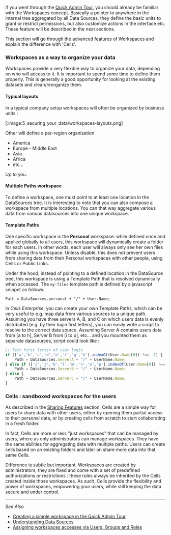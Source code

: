 If you went through the [Quick Admin Tour](./quick-admin-tour), you should already be familiar with the Workspaces concept. Basically a pointer to anywhere in the internal tree aggregated by all Data Sources, they define the basic units to grant or restrict permissions, but also customize actions in the interface etc. These feature will be described in the next sections.

This section will go through the advanced features of Workspaces and explain the difference with 'Cells'.

### Workspaces as a way to organize your data

Workspaces provide a very flexible way to organize your data, depending on who will access to it. It is important to spend some time to define them properly. This is generally a good opportunity for looking at the existing datasets and clean/reorganize them. 

#### Typical layouts

In a typical company setup workspaces will often be organized by business units : 

[:image:5_securing_your_data/workspaces-layouts.png]

Other will define a per-region organization

- America
- Europe - Middle East
- Asia
- Africa
- etc... 

Up to you. 

#### Multiple Paths workspace

To define a workspace, one must point to at least one location in the DataSources tree. It is interesting to note that you can also compose a workspace from multiple locations. You can that way aggregate various data from various datasources into one unique workspace.

#### Template Paths

One specific workspace is the **Personal** workspace: while defined once and applied globally to all users, this workspace will dynamically create a folder for each users. In other words, each user will always only see her own files while using this workspace. Unless disable, this does not prevent users from sharing data from their Personal workspaces with other people, using Cells or Public Links.

Under the hood, instead of pointing to a defined location in the DataSource tree, this workspace is using a Template Path that is resolved dynamically when accessed. The `my-files` template path is defined by a javascript snippet as follows:   
```
Path = DataSources.personal + "/" + User.Name;
```

In _Cells Enterprise_, you can create your own Template Paths, which can be very useful to e.g. map data from various sources to a unique path. Assuming you have three servers A, B, and C on which users data is evenly distributed (e.g. by their login first letters), you can easily write a script to resolve to the correct data source. Assuming Server A contains users data from [a to h], Server B from [i to p], etc... and you mounted them as separate datasources, script could look like : 

```javascript
// Test first letter of user login
if (['a','b','c','d','e','f','g','h'].indexOf(User.Name[0]) !== -1) {
    Path = DataSources.ServerA + "/" + UserName.Name;
} else if (['i','j','k','l','m','n','o','p'].indexOf(User.Name[0]) !== -1){
    Path = DataSources.ServerB + "/" + UserName.Name;
} else {
    Path = DataSources.ServerC + "/" + UserName.Name;
}
```

### Cells : sandboxed workspaces for the users

As described in the [Sharing Features](./sharing-features) section, Cells are a simple way for users to share data with other users, either by opening them partial access to their personal data, or by creating cells from scratch to start collaborating in a fresh folder. 

In fact, Cells are more or less "just workspaces" that can be managed by users, where as only administrators can manage workspaces. They have the same abilities for aggregating data with multiple paths. Users can create cells based on an existing folders and later on share more data into that same Cells. 

Difference is subtle but important. Workspaces are created by administrators, they are fixed and come with a set of predefined authorizations or restrictions : these rules always be inherited by the Cells created inside those workspaces. As such, Cells provide the flexibility and power of workspaces, empowering your users, while still keeping the data secure and under control.

------
_See Also_

- [Creating a simple workspace in the Quick Admin Tour](./quick-admin-tour)
- [Understanding Data Sources](./understanding-datasources)
- [Assigning workspaces accesses via Users, Groups and Roles](./users-groups-roles)